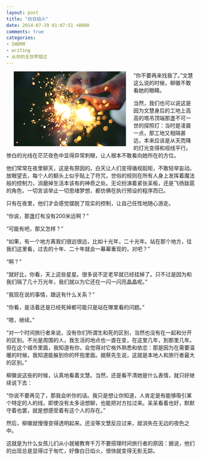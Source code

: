 ```yaml
---
layout: post
title: "白日焰火"
date: 2014-07-29 01:07:51 +0800
comments: true
categories: 
- IWDRM
- writing
- 从你的全世界错过
---
```


<img height="200" width="300" alt="spark" src="/downloads/images/2014_07/Black_Coal_Thin_Ice.jpg" align="left" style="margin:0px 20px;"/> “你不要再来找我了。”文慧这么说的时候，柳徽不敢看她的眼睛。

当然，我们也可以说这是因为文慧身后的工地上高高的塔吊顶端那盏不可一世的探照灯：当时是凌晨一点，那工地又相隔甚远，本来应该是从天而降的灯光变得和视线平行。惨白的光线在茫茫夜色中显得异常刺眼，让人根本不敢看向她所在的方位。

他们常常在夜里聊天，这是有原因的。白天让人们变得循规蹈矩，不敢轻举妄动。放眼望去，每个人的额头上似乎贴上了符咒，世俗的规则在所有人身上发挥着魔法般的控制力，消磨掉生活本该有的神奇之处。无论扮演着紧张呆板，还是飞扬跋扈的角色，一切言谈举止一切思绪梦想，都仿佛在执行预设的程序而已。     

只有在夜里，他们才会感觉摆脱了现实的控制，让自己任性地随心游走。

“你说，那盏灯有没有200米远啊？”

“可能有吧，那又怎样？”

“如果，有一个地方离我们很远很远，比如十光年，二十光年。站在那个地方，往我们这里看，过去的十年、二十年就会一幕幕重现的，对吧？”

“啊？”

“就好比，你看，天上这些星星。很多说不定老早就已经挂掉了。只不过是因为和我们隔了几十万光年，我们就以为它还在一闪一闪亮晶晶呢。”

“我现在说的事情，跟这有什么关系？”

“你看，是活着还是已经死掉都可能只是站在哪里看的问题。”

“嗯，继续。”

“对一个时间旅行者来说，没有你们所谓生和死的区别，当然也没有在一起和分开的区别。不光是周围的人，我生活的地点也一直在变，在这里几年，到那里几年。但在这个城市里面，我知道有你，会觉得对它格外熟悉和依恋：那是因为在需要温暖的时候，我知道能躲到你的怀抱里面。据蔡先生说，这就是本地人和旅行者最大的区别。”

柳徽说这些的时候，认真地看着文慧。当然，还是看不清她是什么表情，就只好继续说下去：

“你说不要再见了，那我会听你的话。我只是想让你知道，人肯定是有能够吸引某个特定的人的线，即使没有太多话想聊，也能把对方拉过来。呆呆看着也好，默默守着也罢，就是想感受着有这个人的存在。”

然后，柳徽就慢慢变得透明起来。还没等文慧反应过来，就消失在无边的夜色之中。

这就是为什么女孩儿们从小就被教育千万不要搭理时间旅行者的原因：据说，他们的出现总是显得过于匆忙，好像白日焰火，很快就变得无影无踪。

